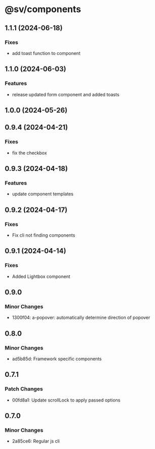 # @sv/components

## 1.1.1 (2024-06-18)

### Fixes

- add toast function to component

## 1.1.0 (2024-06-03)

### Features

- release updated form component and added toasts

## 1.0.0 (2024-05-26)

## 0.9.4 (2024-04-21)

### Fixes

- fix the checkbox

## 0.9.3 (2024-04-18)

### Features

- update component templates

## 0.9.2 (2024-04-17)

### Fixes

- Fix cli not finding components

## 0.9.1 (2024-04-14)

### Fixes

- Added Lightbox component

## 0.9.0

### Minor Changes

- 1300f04: a-popover: automatically determine direction of popover

## 0.8.0

### Minor Changes

- ad5b85d: Framework specific components

## 0.7.1

### Patch Changes

- 00fd8a1: Update scrollLock to apply passed options

## 0.7.0

### Minor Changes

- 2a85ce6: Regular js cli
